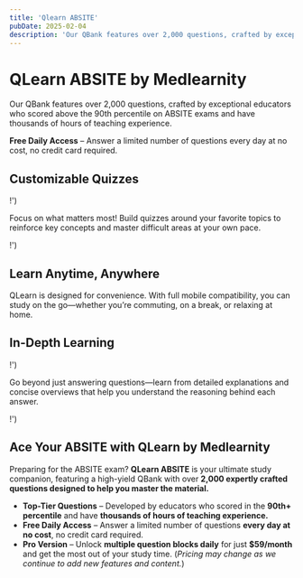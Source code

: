 ```yaml
---
title: 'Qlearn ABSITE'
pubDate: 2025-02-04
description: 'Our QBank features over 2,000 questions, crafted by exceptional educators who scored above the 90th percentile on ABSITE exams and have thousands of hours.'
---
```


# **QLearn ABSITE by Medlearnity**

Our QBank features over 2,000 questions, crafted by exceptional educators who scored above the 90th percentile on ABSITE exams and have thousands of hours of teaching experience.

**Free Daily Access** – Answer a limited number of questions every day at no cost, no credit card required.

## Customizable Quizzes

!')

Focus on what matters most! Build quizzes around your favorite topics to reinforce key concepts and master difficult areas at your own pace.

!')

## Learn Anytime, Anywhere

QLearn is designed for convenience. With full mobile compatibility, you can study on the go—whether you’re commuting, on a break, or relaxing at home.

## In-Depth Learning

!')

Go beyond just answering questions—learn from detailed explanations and concise overviews that help you understand the reasoning behind each answer.

!')

## Ace Your ABSITE with QLearn by Medlearnity

Preparing for the ABSITE exam? **QLearn ABSITE** is your ultimate study companion, featuring a high-yield QBank with over **2,000 expertly crafted questions designed to help you master the material.**

- **Top-Tier Questions** – Developed by educators who scored in the **90th+ percentile** and have **thousands of hours of teaching experience.**
- **Free Daily Access** – Answer a limited number of questions **every day at no cost**, no credit card required.
- **Pro Version** – Unlock **multiple question blocks daily** for just **$59/month** and get the most out of your study time. (_Pricing may change as we continue to add new features and content._)
